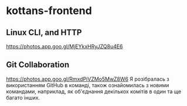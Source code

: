 # kottans-frontend

## Linux CLI, and HTTP
https://photos.app.goo.gl/MjEYkxHRyJZQ8u4E6

## Git Collaboration
https://photos.app.goo.gl/RmxdPiVZMo5MwZ8W6
Я розібралась з використанням GitHub в команді, також ознайомилась з новими командами, наприклад, як об'єднання декількох комітів в один та ще багато інших.
